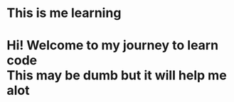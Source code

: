 <h1> This is me learning <h1>
Hi! Welcome to my journey to learn code
<br>
This may be dumb but it will help me alot
